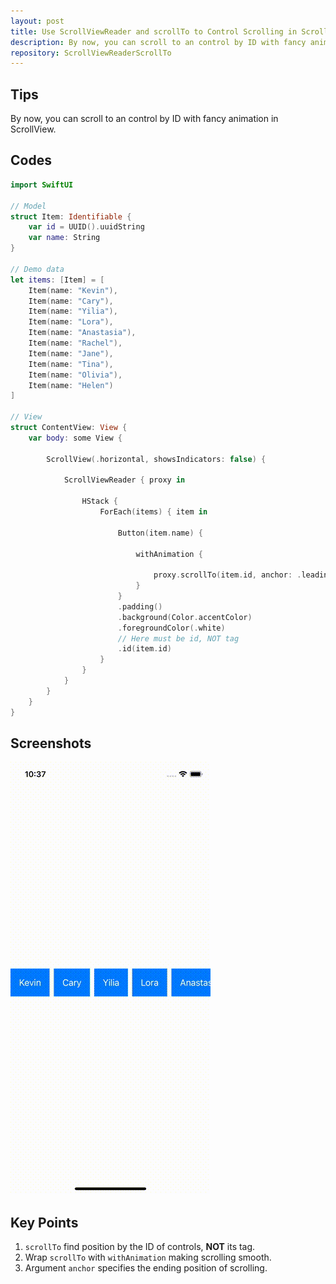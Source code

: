 ```yaml
---
layout: post
title: Use ScrollViewReader and scrollTo to Control Scrolling in ScrollView
description: By now, you can scroll to an control by ID with fancy animation in ScrollView.
repository: ScrollViewReaderScrollTo
---
```


## Tips

By now, you can scroll to an control by ID with fancy animation in ScrollView.

## Codes

```swift
import SwiftUI

// Model
struct Item: Identifiable {
    var id = UUID().uuidString
    var name: String
}

// Demo data
let items: [Item] = [
    Item(name: "Kevin"),
    Item(name: "Cary"),
    Item(name: "Yilia"),
    Item(name: "Lora"),
    Item(name: "Anastasia"),
    Item(name: "Rachel"),
    Item(name: "Jane"),
    Item(name: "Tina"),
    Item(name: "Olivia"),
    Item(name: "Helen")
]

// View
struct ContentView: View {
    var body: some View {
        
        ScrollView(.horizontal, showsIndicators: false) {
            
            ScrollViewReader { proxy in
                
                HStack {
                    ForEach(items) { item in
                        
                        Button(item.name) {
                            
                            withAnimation {
                                
                                proxy.scrollTo(item.id, anchor: .leading)
                            }
                        }
                        .padding()
                        .background(Color.accentColor)
                        .foregroundColor(.white)
                        // Here must be id, NOT tag
                        .id(item.id)
                    }
                }
            }
        }
    }
}
```

## Screenshots

![scrollTo](/assets/2021-04-26-scrollviewreader-scrollto.gif)

## Key Points

1. `scrollTo` find position by the ID of controls, **NOT** its tag.
1. Wrap `scrollTo` with `withAnimation` making scrolling smooth.
1. Argument `anchor` specifies the ending position of scrolling.
